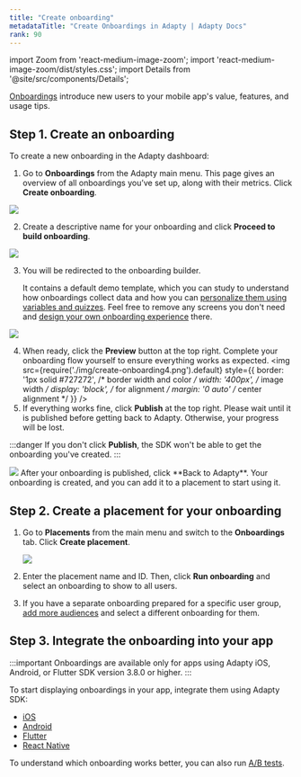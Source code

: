 ```yaml
---
title: "Create onboarding"
metadataTitle: "Create Onboardings in Adapty | Adapty Docs"
rank: 90
---
```


import Zoom from 'react-medium-image-zoom';
import 'react-medium-image-zoom/dist/styles.css';
import Details from '@site/src/components/Details';

[Onboardings](onboardings.md) introduce new users to your mobile app's value, features, and usage tips.

## Step 1. Create an onboarding

To create a new onboarding in the Adapty dashboard:

1. Go to **Onboardings** from the Adapty main menu. This page gives an overview of all onboardings you’ve set up, along with their metrics. Click **Create onboarding**.

<Zoom>
  <img src={require('./img/create-onboarding1.png').default}
  style={{
    border: '1px solid #727272', /* border width and color */
    width: '700px', /* image width */
    display: 'block', /* for alignment */
    margin: '0 auto' /* center alignment */
  }}
/>
</Zoom>

2. Create a descriptive name for your onboarding and click **Proceed to build onboarding**.

<Zoom>
  <img src={require('./img/create-onboarding2.png').default}
  style={{
    border: '1px solid #727272', /* border width and color */
    width: '400px', /* image width */
    display: 'block', /* for alignment */
    margin: '0 auto' /* center alignment */
  }}
/>
</Zoom>

3. You will be redirected to the onboarding builder. 
   
   It contains a default demo template, which you can study to understand how onboardings collect data and how you can [personalize them using variables and quizzes](onboarding-user-engagement.md). Feel free to remove any screens you don't need and [design your own onboarding experience](design-onboarding.md) there.

<Zoom>
  <img src={require('./img/create-onboarding3.png').default}
  style={{
    border: '1px solid #727272', /* border width and color */
    width: '700px', /* image width */
    display: 'block', /* for alignment */
    margin: '0 auto' /* center alignment */
  }}
/>
</Zoom>

4. When ready, click the **Preview** button at the top right. Complete your onboarding flow yourself to ensure everything works as expected.
   <Zoom>
   <img src={require('./img/create-onboarding4.png').default}
   style={{
   border: '1px solid #727272', /* border width and color */
   width: '400px', /* image width */
   display: 'block', /* for alignment */
   margin: '0 auto' /* center alignment */
   }}
   />
   </Zoom>
5. If everything works fine, click **Publish** at the top right. Please wait until it is published before getting back to Adapty. Otherwise, your progress will be lost.

:::danger
If you don't click **Publish**, the SDK won't be able to get the onboarding you've created.
:::

   <Zoom>
   <img src={require('./img/create-onboarding5.png').default}
   style={{
   border: '1px solid #727272', /* border width and color */
   width: '400px', /* image width */
   display: 'block', /* for alignment */
   margin: '0 auto' /* center alignment */
   }}
   />
   </Zoom>
After your onboarding is published, click **Back to Adapty**. Your onboarding is created, and you can add it to a placement to start using it.

## Step 2. Create a placement for your onboarding

1. Go to **Placements** from the main menu and switch to the **Onboardings** tab. Click **Create placement**.

   <Zoom>
   <img src={require('./img/create-onboarding6.png').default}
   style={{
   border: '1px solid #727272', /* border width and color */
   width: '400px', /* image width */
   display: 'block', /* for alignment */
   margin: '0 auto' /* center alignment */
   }}
   />
   </Zoom>

2. Enter the placement name and ID. Then, click **Run onboarding** and select an onboarding to show to all users.
3. If you have a separate onboarding prepared for a specific user group, [add more audiences](https://adapty.io/docs/audience) and select a different onboarding for them.


## Step 3. Integrate the onboarding into your app

:::important
Onboardings are available only for apps using Adapty iOS, Android, or Flutter SDK version 3.8.0 or higher.
:::

To start displaying onboardings in your app, integrate them using Adapty SDK:
- [iOS](ios-onboardings.md)
- [Android](android-onboardings.md)
- [Flutter](flutter-onboardings.md)
- [React Native](react-native-onboardings.md)

To understand which onboarding works better, you can also run [A/B tests](ab-tests.md).
